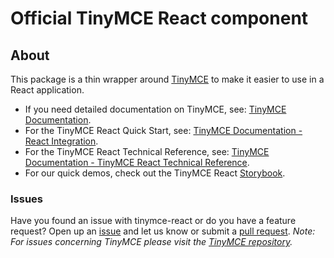 # Official TinyMCE React component

## About

This package is a thin wrapper around [TinyMCE](https://github.com/tinymce/tinymce) to make it easier to use in a React application.

* If you need detailed documentation on TinyMCE, see: [TinyMCE Documentation](https://www.tiny.cloud/docs/tinymce/7/).
* For the TinyMCE React Quick Start, see: [TinyMCE Documentation - React Integration](https://www.tiny.cloud/docs/tinymce/7/react-cloud/).
* For the TinyMCE React Technical Reference, see: [TinyMCE Documentation - TinyMCE React Technical Reference](https://www.tiny.cloud/docs/tinymce/7/react-ref/).
* For our quick demos, check out the TinyMCE React [Storybook](https://tinymce.github.io/tinymce-react/).


### Issues

Have you found an issue with tinymce-react or do you have a feature request? Open up an [issue](https://github.com/tinymce/tinymce-react/issues) and let us know or submit a [pull request](https://github.com/tinymce/tinymce-react/pulls). *Note: For issues concerning TinyMCE please visit the [TinyMCE repository](https://github.com/tinymce/tinymce).*